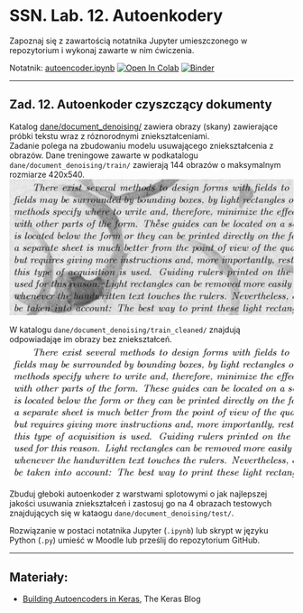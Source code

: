 # SSN. Lab. 12. Autoenkodery

Zapoznaj się z zawartością notatnika Jupyter umieszczonego w repozytorium  i wykonaj zawarte w nim ćwiczenia.

Notatnik: [autoencoder.ipynb](https://github.com/IS-UMK/ssn_23_lab_12/blob/master/autoencoder.ipynb)
[![Open In Colab](https://colab.research.google.com/assets/colab-badge.svg)](https://colab.research.google.com/github/IS-UMK/ssn_23_lab_12/blob/master/autoencoder.ipynb) [![Binder](https://mybinder.org/badge_logo.svg)](https://mybinder.org/v2/gh/IS-UMK/ssn_23_lab_12/master?filepath=autoencoder.ipynb)

---

## Zad. 12. Autoenkoder czyszczący dokumenty

Katalog [dane/document_denoising/](dane/document_denoising/) zawiera obrazy (skany) zawierające próbki tekstu wraz z róznorodnymi zniekształceniami.  
Zadanie polega na zbudowaniu modelu usuwającego zniekształcenia z obrazów.
Dane treningowe zawarte w podkatalogu ``dane/document_denoising/train/`` zawierają 144 obrazów o maksymalnym rozmiarze  420x540. 
![dane/document_denoising/train/2.png](dane/document_denoising/train/2.png)

W katalogu ``dane/document_denoising/train_cleaned/`` znajdują odpowiadająe im obrazy bez zniekształceń.  
![dane/document_denoising/train_cleaned/2.png](dane/document_denoising/train_cleaned/2.png)

Zbuduj głeboki autoenkoder z warstwami splotowymi o jak najlepszej jakości usuwania zniekształceń i zastosuj go na 4 obrazach testowych znajdujących się w kataogu ``dane/document_denoising/test/``. 



Rozwiązanie w postaci notatnika Jupyter (``.ipynb``) lub skrypt w języku Python (``.py``) umieść w Moodle lub prześlij do repozytorium GitHub.

---
## Materiały:

*  [Building Autoencoders in Keras](https://blog.keras.io/building-autoencoders-in-keras.html), The Keras Blog





